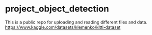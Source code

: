 # project_object_detection
This is a public repo for uploading and reading different files and data.
https://www.kaggle.com/datasets/klemenko/kitti-dataset
